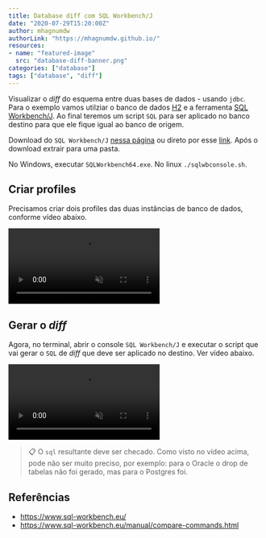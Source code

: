 ```yaml
---
title: Database diff com SQL Workbench/J
date: "2020-07-29T15:20:00Z"
author: mhagnumdw
authorLink: "https://mhagnumdw.github.io/"
resources:
- name: "featured-image"
  src: "database-diff-banner.png"
categories: ["database"]
tags: ["database", "diff"]
---
```


Visualizar o _diff_ do esquema entre duas bases de dados - usando `jdbc`. Para o exemplo vamos utilziar o banco de dados [H2](https://www.h2database.com/) e a ferramenta [SQL Workbench/J](https://www.sql-workbench.eu/). Ao final teremos um script `SQL` para ser aplicado no banco destino para que ele fique igual ao banco de origem.

<!--more-->

Download do `SQL Workbench/J` [nessa página](https://www.sql-workbench.eu/downloads.html) ou direto por esse [link](https://www.sql-workbench.eu/Workbench-Build125-with-optional-libs.zip). Após o download extrair para uma pasta.

No Windows, executar `SQLWorkbench64.exe`. No linux `./sqlwbconsole.sh`.

## Criar profiles

Precisamos criar dois profiles das duas instâncias de banco de dados, conforme vídeo abaixo.

<video muted controls style="width=:100%;padding: unset;">
    <source src="sql-workbench-criar-profiles.mp4" type="video/mp4">
    Your browser does not support the video tag.
</video>

## Gerar o _diff_

Agora, no terminal, abrir o console `SQL Workbench/J` e executar o script que vai gerar o `SQL` de _diff_ que deve ser aplicado no destino. Ver vídeo abaixo.

<video muted controls style="width=:100%;padding: unset;">
    <source src="sql-workbench-gerar-diff.mp4" type="video/mp4">
    Your browser does not support the video tag.
</video>

> 📋 O `sql` resultante deve ser checado. Como visto no vídeo acima, pode não ser muito preciso, por exemplo: para o Oracle o drop de tabelas não foi gerado, mas para o Postgres foi.

## Referências

- <https://www.sql-workbench.eu/>
- <https://www.sql-workbench.eu/manual/compare-commands.html>

